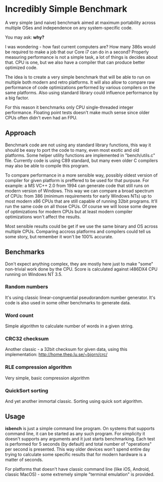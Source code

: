 # Incredibly Simple Benchmark

A very simple (and naive) benchmark aimed at maximum portability across multiple OSes and independence on any system-specific code.

You may ask: **why?**

I was wondering - how fast current computers are? How many 386s would be required to make a job that our Core i7 can do in a second? Properly measuring performance is not a simple task, a lot of things is decides about that. CPU is one, but we also have a compiler that can produce better optimized code.

The idea is to create a very simple benchmark that will be able to run on multiple both modern and retro platforms. It will also allow to compare raw performance of code optimizations performed by various compilers on the same platforms. Also using standard library could influence performance by a big factor.

For this reason it benchmarks only CPU single-threaded integer performance. Floating point tests doesn't make much sense since older CPUs often didn't even had an FPU.

## Approach

Benchmark code are not using any standard library functions, this way it should be easy to port the code to many, even most exotic and old platforms. Some helper utility functions are implemented in "bench/utils.c" file. Currently code is using C89 standard, but many even older C compilers may also be able to compile this program. 

To compare performance in a more sensible way, possibly oldest version of compiler for given platform is preffered to be used for that purpuse. For example: a MS VC++ 2.0 from 1994 can generate code that still runs on modern version of Windows. This way we can compare a broad spectrum of CPUs: from 386 (minimum requirements for early Windows NTs) up to most modern x86 CPUs that are still capable of running 32bit programs. It'll run the same code on all those CPUs. Of course we will loose some degree of optimizations for modern CPUs but at least modern compiler optimizations won't affect the results.

Most sensible results could be get if we use the same binary and OS across multiple CPUs. Comparing accross platforms and compilers could tell us some story, but remember it won't be 100% accurate.

## Benchmarks

Don't expect anything complex, they are mostly here just to make "some" non-trivial work done by the CPU. Score is calculated against i486DX4 CPU running on Windows NT 3.5.

### Random numbers

It's using classic linear-congruential pseudorandom number generator. It's code is also used in some other benchmarks to generate data.

### Word count

Simple algorithm to calculate number of words in a given string.

### CRC32 checksum

Another classic - a 32bit checksum for given data, using this implementation: http://home.thep.lu.se/~bjorn/crc/

### RLE compression algorithm

Very simple, basic compression algorithm

### QuickSort sorting

And yet another immortal classic. Sorting using quick sort algorithm.

## Usage

**isbench** is just a simple command line program. On systems that supports command line, it can be started as any such program. For simplicity it doesn't supports any arguments and it just starts benchmarking. Each test is performed for 5 seconds (by default) and total number of "operations" per second is presented. This way older devices won't spend entire day trying to calculate some specific results that for modern hardware is a matter of seconds.

For platforms that doesn't have classic command line (like iOS, Android, classic MacOS) - some extremely simple "terminal emulation" is provided.